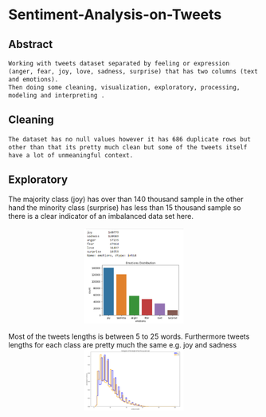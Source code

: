 # Sentiment-Analysis-on-Tweets


## Abstract 
    Working with tweets dataset separated by feeling or expression
    (anger, fear, joy, love, sadness, surprise) that has two columns (text and emotions).
    Then doing some cleaning, visualization, exploratory, processing, modeling and interpreting .
    
    
## Cleaning 
    The dataset has no null values however it has 686 duplicate rows but other than that its pretty much clean but some of the tweets itself have a lot of unmeaningful context.
    
## Exploratory
 The majority class (joy) has over than 140 thousand sample in the other hand the minority class (surprise) has less than 15 thousand 
        sample so there is a clear indicator of an imbalanced data set here.  
    <br>
        <img src="imgs/screen1.png" style="display: block; width: 200px; margin-right: auto;margin-left: auto;"></br>
        Most of the tweets lengths is between 5 to 25 words. Furthermore tweets lengths for each class are pretty much the same e.g. joy and sadness
        <br>
        <img src="imgs/screen3.png" style="display: block; width: 200px; margin-right: auto;margin-left: auto;"></br>

